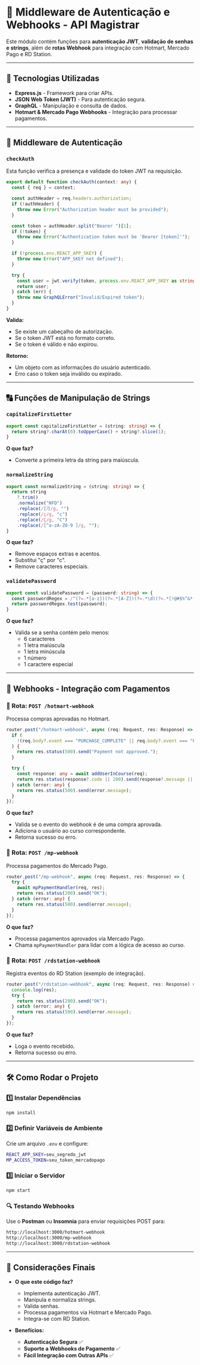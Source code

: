 # 📘 Middleware de Autenticação e Webhooks - API Magistrar

Este módulo contém funções para **autenticação JWT**, **validação de senhas e strings**, além de **rotas Webhook** para integração com Hotmart, Mercado Pago e RD Station.

---

## 🚀 Tecnologias Utilizadas

- **Express.js** - Framework para criar APIs.
- **JSON Web Token (JWT)** - Para autenticação segura.
- **GraphQL** - Manipulação e consulta de dados.
- **Hotmart & Mercado Pago Webhooks** - Integração para processar pagamentos.

---

## 🔐 Middleware de Autenticação

### `checkAuth`

Esta função verifica a presença e validade do token JWT na requisição.

```ts
export default function checkAuth(context: any) {
  const { req } = context;

  const authHeader = req.headers.authorization;
  if (!authHeader) {
    throw new Error("Authorization header must be provided");
  }

  const token = authHeader.split("Bearer ")[1];
  if (!token) {
    throw new Error("Authentication token must be 'Bearer [token]'");
  }

  if (!process.env.REACT_APP_SKEY) {
    throw new Error("APP_SKEY not defined");
  }

  try {
    const user = jwt.verify(token, process.env.REACT_APP_SKEY as string);
    return user;
  } catch (err) {
    throw new GraphQLError("Invalid/Expired token");
  }
}
```

**Valida:**
- Se existe um cabeçalho de autorização.
- Se o token JWT está no formato correto.
- Se o token é válido e não expirou.

**Retorno:**
- Um objeto com as informações do usuário autenticado.
- Erro caso o token seja inválido ou expirado.

---

## 🔠 Funções de Manipulação de Strings

### `capitalizeFirstLetter`

```ts
export const capitalizeFirstLetter = (string: string) => {
  return string?.charAt(0).toUpperCase() + string?.slice(1);
}
```

**O que faz?**
- Converte a primeira letra da string para maiúscula.

### `normalizeString`

```ts
export const normalizeString = (string: string) => {
  return string
    ?.trim()
    .normalize("NFD")
    .replace(/[̀-ͯ]/g, "")
    .replace(/ç/g, "c")
    .replace(/Ç/g, "C")
    .replace(/[^a-zA-Z0-9 ]/g, "");
}
```

**O que faz?**
- Remove espaços extras e acentos.
- Substitui "ç" por "c".
- Remove caracteres especiais.

### `validatePassword`

```ts
export const validatePassword = (password: string) => {
  const passwordRegex = /^(?=.*[a-z])(?=.*[A-Z])(?=.*\d)(?=.*[!@#$%^&*(),.?":{}|<>]).{6,}$/;
  return passwordRegex.test(password);
}
```

**O que faz?**
- Valida se a senha contém pelo menos:
  - 6 caracteres
  - 1 letra maiúscula
  - 1 letra minúscula
  - 1 número
  - 1 caractere especial

---

## 🔗 Webhooks - Integração com Pagamentos

### 📌 Rota: `POST /hotmart-webhook`

Processa compras aprovadas no Hotmart.

```ts
router.post("/hotmart-webhook", async (req: Request, res: Response) => {
  if (
    !(req.body?.event === "PURCHASE_COMPLETE" || req.body?.event === "PURCHASE_APPROVED")
  ) {
    return res.status(500).send("Payment not approved.");
  }

  try {
    const response: any = await addUserInCourse(req);
    return res.status(response?.code || 200).send(response?.message || "Código não encontrado.");
  } catch (error: any) {
    return res.status(500).send(error.message);
  }
});
```

**O que faz?**
- Valida se o evento do webhook é de uma compra aprovada.
- Adiciona o usuário ao curso correspondente.
- Retorna sucesso ou erro.

### 📌 Rota: `POST /mp-webhook`

Processa pagamentos do Mercado Pago.

```ts
router.post("/mp-webhook", async (req: Request, res: Response) => {
  try {
    await mpPaymentHandler(req, res);
    return res.status(200).send("OK");
  } catch (error: any) {
    return res.status(500).send(error.message);
  }
});
```

**O que faz?**
- Processa pagamentos aprovados via Mercado Pago.
- Chama `mpPaymentHandler` para lidar com a lógica de acesso ao curso.

### 📌 Rota: `POST /rdstation-webhook`

Registra eventos do RD Station (exemplo de integração).

```ts
router.post("/rdstation-webhook", async (req: Request, res: Response) => {
  console.log(res);
  try {
    return res.status(200).send("OK");
  } catch (error: any) {
    return res.status(500).send(error.message);
  }
});
```

**O que faz?**
- Loga o evento recebido.
- Retorna sucesso ou erro.

---

## 🛠️ Como Rodar o Projeto

### 1️⃣ Instalar Dependências
```sh
npm install
```

### 2️⃣ Definir Variáveis de Ambiente
Crie um arquivo `.env` e configure:
```sh
REACT_APP_SKEY=seu_segredo_jwt
MP_ACCESS_TOKEN=seu_token_mercadopago
```

### 3️⃣ Iniciar o Servidor
```sh
npm start
```

### 🔍 Testando Webhooks
Use o **Postman** ou **Insomnia** para enviar requisições POST para:
```sh
http://localhost:3000/hotmart-webhook
http://localhost:3000/mp-webhook
http://localhost:3000/rdstation-webhook
```

---

## 📌 Considerações Finais

- **O que este código faz?**
  - Implementa autenticação JWT.
  - Manipula e normaliza strings.
  - Valida senhas.
  - Processa pagamentos via Hotmart e Mercado Pago.
  - Integra-se com RD Station.

- **Benefícios:**
  - **Autenticação Segura** ✅
  - **Suporte a Webhooks de Pagamento** ✅
  - **Fácil Integração com Outras APIs** ✅

